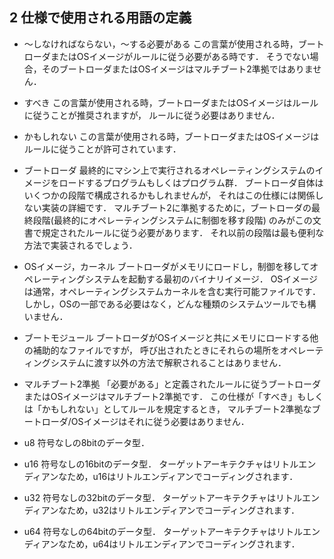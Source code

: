## 2 仕様で使用される用語の定義

- 〜しなければならない，〜する必要がある
	この言葉が使用される時，ブートローダまたはOSイメージがルールに従う必要がある時です．
	そうでない場合，そのブートローダまたはOSイメージはマルチブート2準拠ではありません．

- すべき
	この言葉が使用される時，ブートローダまたはOSイメージはルールに従うことが推奨されますが，
	ルールに従う必要はありません．

- かもしれない
	この言葉が使用される時，ブートローダまたはOSイメージはルールに従うことが許可されています．


- ブートローダ
	最終的にマシン上で実行されるオペレーティングシステムのイメージをロードするプログラムもしくはプログラム群．
	ブートローダ自体はいくつかの段階で構成されるかもしれませんが，
	それはこの仕様には関係しない実装の詳細です．
	マルチブート2に準拠するために，ブートローダの最終段階(最終的にオペレーティングシステムに制御を移す段階)
	のみがこの文書で規定されたルールに従う必要があります．
	それ以前の段階は最も便利な方法で実装されるでしょう．

- OSイメージ，カーネル
	ブートローダがメモリにロードし，制御を移してオペレーティングシステムを起動する最初のバイナリイメージ．
	OSイメージは通常，オペレーティングシステムカーネルを含む実行可能ファイルです．
	しかし，OSの一部である必要はなく，どんな種類のシステムツールでも構いません．

- ブートモジュール
	ブートローダがOSイメージと共にメモリにロードする他の補助的なファイルですが，
	呼び出されたときにそれらの場所をオペレーティングシステムに渡す以外の方法で解釈されることはありません．


- マルチブート2準拠
	「必要がある」と定義されたルールに従うブートローダまたはOSイメージはマルチブート2準拠です．
	この仕様が「すべき」もしくは「かもしれない」としてルールを規定するとき，
	マルチブート2準拠なブートローダ/OSイメージはそれに従う必要はありません．


- u8
	符号なしの8bitのデータ型．

- u16
	符号なしの16bitのデータ型．
	ターゲットアーキテクチャはリトルエンディアンなため，u16はリトルエンディアンでコーディングされます．

- u32
	符号なしの32bitのデータ型．
	ターゲットアーキテクチャはリトルエンディアンなため，u32はリトルエンディアンでコーディングされます．

- u64
	符号なしの64bitのデータ型．
	ターゲットアーキテクチャはリトルエンディアンなため，u64はリトルエンディアンでコーディングされます．
